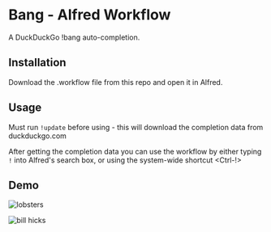 # Bang - Alfred Workflow

A DuckDuckGo !bang auto-completion.

## Installation

Download the .workflow file from this repo and open it in Alfred.

## Usage

Must run `!update` before using - this will download the completion data from
duckduckgo.com

After getting the completion data you can use the workflow by either typing `!`
into Alfred's search box, or using the system-wide shortcut &lt;Ctrl-!&gt;

## Demo

![lobsters](screenshots/lobsters.gif)

![bill hicks](screenshots/bill_hicks.gif)
